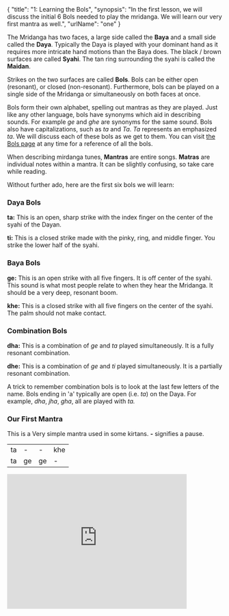 <data>
{
    "title": "1: Learning the Bols",
    "synopsis": "In the first lesson, we will discuss the initial 6 Bols needed to play the mridanga. We will learn our very first mantra as well.",
    "urlName": "one"
}
</data>

The Mridanga has two faces, a large side called the **Baya** and a small side called the **Daya**. Typically the Daya is played with your dominant hand as it requires more intricate hand motions than the Baya does. The black / brown surfaces are called **Syahi**. The tan ring surrounding the syahi is called the **Maidan**.

Strikes on the two surfaces are called **Bols**. Bols can be either open (resonant), or closed (non-resonant). Furthermore, bols can be played on a single side of the Mridanga or simultaneously on both faces at once.

Bols form their own alphabet, spelling out mantras as they are played. Just like any other language, bols have synonyms which aid in describing sounds. For example *ge* and *ghe* are synonyms for the same sound. Bols also have capitalizations, such as *ta* and *Ta*. *Ta* represents an emphasized *ta*. We will discuss each of these bols as we get to them. You can visit [the Bols page](~bols) at any time for a reference of all the bols.

When describing mirdanga tunes, **Mantras** are entire songs. **Matras** are individual notes within a mantra. It can be slightly confusing, so take care while reading. 

Without further ado, here are the first six bols we will learn:

### Daya Bols

**ta:**
This is an open, sharp strike with the index finger on the center of the syahi of the Dayan.

**ti:**
This is a closed strike made with the pinky, ring, and middle finger. You strike the lower half of the syahi.

### Baya Bols

**ge:**
This is an open strike with all five fingers. It is off center of the syahi. This sound is what most people relate to when they hear the Mridanga. It should be a very deep, resonant boom.

**khe:**
This is a closed strike with all five fingers on the center of the syahi. The palm should not make contact. 


### Combination Bols

**dha:**
This is a combination of *ge* and *ta* played simultaneously. It is a fully resonant combination.

**dhe:**
This is a combination of *ge* and *ti* played simultaneously. It is a partially resonant combination.

A trick to remember combination bols is to look at the last few letters of the name. Bols ending in 'a' typically are open (i.e. *ta*) on the Daya. For example, *dha*, *jha*, *gha*, all are played with *ta.*

### Our First Mantra

This is a Very simple mantra used in some kirtans. **-** signifies a pause. 

<table>
    <tr>
        <td>ta</td> 
        <td>-</td> 
        <td>-</td> 
        <td>khe</td> 
    </tr>
    <tr>
        <td>ta</td> 
        <td>ge</td> 
        <td>ge</td> 
        <td>-</td> 
    </tr>
</table>


<iframe width="420" height="315" src="http://www.youtube.com/embed/7IhAMRLRS4Y" frameborder="0" allowfullscreen></iframe>
